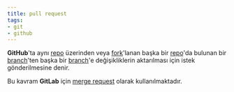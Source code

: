 ```yaml
---
title: pull request
tags:
- git
- github
---
```


**GitHub**'ta aynı [repo](/repository) üzerinden veya [fork](/fork)'lanan başka bir [repo](/repository)'da bulunan bir [branch](/branch)'ten başka bir [branch](/branch)'e değişikliklerin aktarılması için istek gönderilmesine denir.

Bu kavram **GitLab** için [merge request](/merge-request) olarak kullanılmaktadır.
